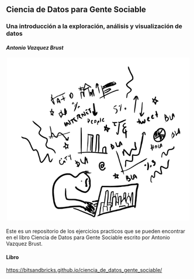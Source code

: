 ## Ciencia de Datos para Gente Sociable

### Una introducción a la exploración, análisis y visualización de datos
#### *Antonio Vazquez Brust*

<center><img src="logo_libro.png" width="500"/></center>

<br>
Este es un repositorio de los ejercicios practicos que se pueden encontrar en el libro Ciencia de Datos para Gente Sociable escrito por Antonio Vazquez Brust.

<br>

#### **Libro**

<a href="https://bitsandbricks.github.io/ciencia_de_datos_gente_sociable/">https://bitsandbricks.github.io/ciencia_de_datos_gente_sociable/</a>
